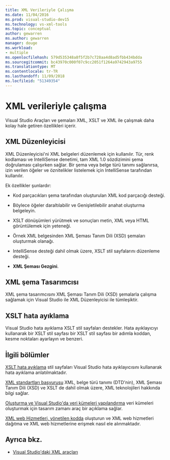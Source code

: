 ```yaml
---
title: XML Verileriyle Çalışma
ms.date: 11/04/2016
ms.prod: visual-studio-dev15
ms.technology: vs-xml-tools
ms.topic: conceptual
author: gewarren
ms.author: gewarren
manager: douge
ms.workload:
- multiple
ms.openlocfilehash: 579d535348a8f5f2b7c728aa4d8ad5fbb434bdda
ms.sourcegitcommit: bc43970c000f07c9cc2051f1264a9742943a9755
ms.translationtype: MT
ms.contentlocale: tr-TR
ms.lasthandoff: 11/09/2018
ms.locfileid: "51349354"
---
```

# <a name="working-with-xml-data"></a>XML verileriyle çalışma

Visual Studio Araçları ve şemaları XML, XSLT ve XML ile çalışmak daha kolay hale getiren özellikleri içerir.

## <a name="xml-editor"></a>XML Düzenleyicisi

XML Düzenleyicisi'ni XML belgeleri düzenlemek için kullanılır. Tür, renk kodlaması ve IntelliSense denetimi, tam XML 1.0 sözdizimini şema doğrulaması çalışırken sağlar. Bir şema veya belge türü tanımı sağlanırsa, izin verilen öğeler ve öznitelikler listelemek için IntelliSense tarafından kullanılır.

Ek özellikler şunlardır:

- Kod parçacıkları şema tarafından oluşturulan XML kod parçacığı desteği.

- Böylece öğeler daraltılabilir ve Genişletilebilir anahat oluşturma belgeleyin.

- XSLT dönüşümleri yürütmek ve sonuçları metin, XML veya HTML görüntülemek için yeteneği.

- Örnek XML belgesinden XML Şeması Tanım Dili (XSD) şemaları oluşturmak olanağı.

- IntelliSense desteği dahil olmak üzere, XSLT stil sayfalarını düzenleme desteği.

- **XML Şeması Gezgini**.

## <a name="xml-schema-designer"></a>XML şema Tasarımcısı

XML şema tasarımcısını XML Şeması Tanım Dili (XSD) şemalarla çalışma sağlamak için Visual Studio ile XML Düzenleyicisi ile tümleşiktir.

## <a name="xslt-debugging"></a>XSLT hata ayıklama

Visual Studio hata ayıklama XSLT stil sayfaları destekler. Hata ayıklayıcıyı kullanarak bir XSLT stil sayfası bir XSLT stil sayfası bir adımla koddan, kesme noktaları ayarlayın ve benzeri.

## <a name="related-sections"></a>İlgili bölümler

[XSLT hata ayıklama](../xml-tools/debugging-xslt.md) stil sayfaları Visual Studio hata ayıklayıcısını kullanarak hata ayıklama anlatılmaktadır.

[XML standartları başvurusu](https://msdn.microsoft.com/79c78508-c9d0-423a-a00f-672e855de401) XML, belge türü tanımı (DTD'nin), XML Şeması Tanım Dili (XSD) ve XSLT de dahil olmak üzere, XML teknolojileri hakkında bilgi sağlar.

[Oluşturma ve Visual Studio'da veri kümeleri yapılandırma](../data-tools/create-and-configure-datasets-in-visual-studio.md) veri kümeleri oluşturmak için tasarım zamanı araç bir açıklama sağlar.

[XML web Hizmetleri, yönetilen kodda](/previous-versions/visualstudio/visual-studio-2008/xy59yt45\(v\=vs.90\)) oluşturun ve XML web hizmetleri dağıtma ve XML web hizmetlerine erişmek nasıl ele alınmaktadır.

## <a name="see-also"></a>Ayrıca bkz.

- [Visual Studio'daki XML araçları](../xml-tools/xml-tools-in-visual-studio.md)
